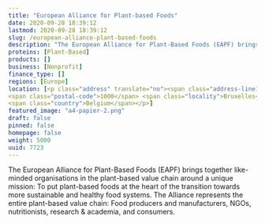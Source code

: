 ```yaml
---
title: "European Alliance for Plant-based Foods"
date: 2020-09-28 18:39:12
lastmod: 2020-09-28 18:39:12
slug: /european-alliance-plant-based-foods
description: "The European Alliance for Plant-Based Foods (EAPF) brings together like-minded organisations in the plant-based value chain around a unique mission: To put plant-based foods at the heart of the transition towards more sustainable and healthy food systems. The Alliance represents the entire plant-based value chain: Food producers and manufacturers, NGOs, nutritionists, research & academia, and consumers."
proteins: [Plant-Based]
products: []
business: [Nonprofit]
finance_type: []
regions: [Europe]
location: [<p class="address" translate="no"><span class="address-line1">Rue Belliard</span><br>
<span class="postal-code">1000</span> <span class="locality">Bruxelles</span><br>
<span class="country">Belgium</span></p>]
featured_image: "a4-papier-2.png"
draft: false
pinned: false
homepage: false
weight: 5000
uuid: 7723
---
```

<p>The European Alliance for Plant-Based Foods (EAPF) brings together like-minded organisations in the plant-based value chain around a unique mission: To put plant-based foods at the heart of the transition towards more sustainable and healthy food systems. The Alliance represents the entire plant-based value chain: Food producers and manufacturers, NGOs, nutritionists, research & academia, and consumers.</p>

